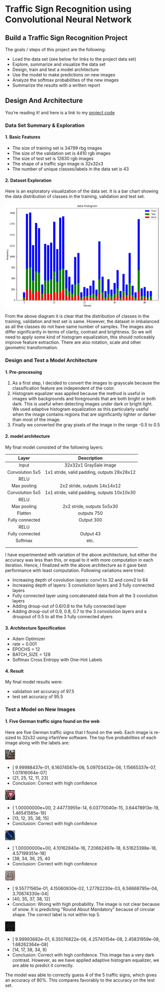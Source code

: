 # **Traffic Sign Recognition using Convolutional Neural Network** 

## Build a Traffic Sign Recognition Project

The goals / steps of this project are the following:
* Load the data set (see below for links to the project data set)
* Explore, summarize and visualize the data set
* Design, train and test a model architecture
* Use the model to make predictions on new images
* Analyze the softmax probabilities of the new images
* Summarize the results with a written report


[//]: # (Image References)

[image1]: ./InputDataHistogram.jpg
[image2]: ./images/doubleCurve.png
[image3]: ./images/yield.png
[image4]: ./images/keepRight.png
[image5]: ./images/speedLimit60.png
[image6]: ./images/stop.png


## Design And Architecture

You're reading it! and here is a link to my [project code](https://github.com/paragon1234/Traffic-signal-detection)

### Data Set Summary & Exploration

#### 1. Basic Features

* The size of training set is 34799 rbg images
* The size of the validation set is 4410 rgb images
* The size of test set is 12630 rgb images
* The shape of a traffic sign image is 32x32x3
* The number of unique classes/labels in the data set is 43 


#### 2. Dataset Exploration

Here is an exploratory visualization of the data set. It is a bar chart showing the data distribution of classes in the training, validation and test set.

![alt text][image1]


From the above diagram it is clear that the distribution of classes in the training, validation and test set is same. However, the dataset in imbalanced as all the classes do not have same number of samples.  The images also differ significantly in terms of clarity, contrast and brightness. So we will need to apply some kind of histogram equalization, this should noticeably improve feature extraction. There are also rotation, scale and other geometric transformation.



### Design and Test a Model Architecture


#### 1. Pre-processing

1) As a first step, I decided to convert the images to grayscale because the classification feature are independent of the color.
2) Histogram equalizer was applied because the method is useful in images with backgrounds and foregrounds that are both bright or both dark. This is useful when detecting images under dark or bright light. We used adaptive histogram equalization as this particularly useful when the image contains regions that are significantly lighter or darker than most of the image.
3) Finally we converted the gray pixels of the image in the range -0.5 to 0.5

 
#### 2.  model architecture 

My final model consisted of the following layers:

| Layer         		|     Description	        					| 
|:---------------------:|:---------------------------------------------:| 
| Input         		| 32x32x1 GraySale image   						| 
| Convolution 5x5     	| 1x1 stride, valid padding, outputs 28x28x12 	|
| RELU					|												|
| Max pooling	      	| 2x2 stride,  outputs 14x14x12 				|
| Convolution 5x5	    | 1x1 stride, valid padding, outputs 10x10x30	|
| RELU					|												|
| Max pooling			| 2x2 stride,  outputs 5x5x30 					|
| Flatten				| outputs 750 									|
| Fully connected		| Output 300        							|
| RELU					|												|
| Fully connected		| Output 43 									|
| Softmax				| etc.        									|
|						|												|
|						|												|
 
I have experimented with variation of the above architecture, but either the accuracy was less than this, or equal to it with more computation in each iteration. Hence, I finalized with the above architecture as it gave best performance with least computation. Following variations were tried:
* Increasing depth of covolution layers: conv1 to 32 and conv2 to 64
* Increasing depth of layers: 3 convolution layers and 3 fully connected layers
* Fully connected layer using concatenated data from all the 3 covolution layers
* Adding droup-out of 0.6/0.8 to the fully connected layer
* Adding droup-out of 0.9, 0.8, 0.7 to the 3 convolution layers and a droupout of 0.5 to all the 3 fully connected alyers


#### 3. Architecture Specification
* Adam Optimizer
* rate = 0.001
* EPOCHS = 12
* BATCH_SIZE = 128
* Softmax Cross Entropy with One-Hot Labels


#### 4. Result

My final model results were:
* validation set accuracy of 97.5
* test set accuracy of 95.5
 


### Test a Model on New Images

#### 1. Five German traffic signs found on the web
Here are five German traffic signs that I found on the web. Each image is re-sized to 32x32 using irfanView software. The top five probabilities of each image along with the labels are:

![alt text][image2] 

* [  9.99988437e-01,   6.16074567e-06,   5.09703432e-06, 1.15665337e-07,   1.07816064e-07]
* [21, 25, 12, 11, 23]
* Conclusion: Correct with high confidence

![alt text][image3] 

* [  1.00000000e+00,   2.44773955e-14,   6.03770040e-15, 3.64478913e-19,   1.46541585e-19]
* [13, 12, 35, 38, 15]
* Conclusion: Correct with high confidence

![alt text][image4]

* [  1.00000000e+00,   4.10162840e-16,   7.20662497e-18, 6.51623398e-18,   4.57199351e-18]
* [38, 34, 36, 25, 40
* Conclusion: Correct with high confidence

![alt text][image5]

* [  9.55771565e-01,   4.15060930e-02,   1.27782230e-03, 6.56668795e-04,   3.70674330e-04]
* [40, 35, 37, 38, 12]
* Conclusion: Wrong with high probability. The image is not clear because of snow. It is predicting "Round About Mandatory" because of circular shape. The correct label is not within top 5.

![alt text][image6]

* [  9.99993682e-01,   6.35076822e-06,   4.25740154e-08, 2.45831959e-08,   1.68262364e-08]
* [14, 17, 38, 34,  9]
* Conclusion: Correct with high confidence. This image has a very dark contrast. However, as we have applied adaptive histogram equalizer, we are able to predict it correctly.


The model was able to correctly guess 4 of the 5 traffic signs, which gives an accuracy of 80%. This compares favorably to the accuracy on the test set.
